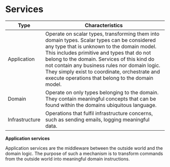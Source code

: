 # Services

| Type           | Characteristics |
| -------------- | --------------- |
| Application    | Operate on scalar types, transforming them into domain types. Scalar types can be considered any type that is unknown to the domain model. This includes primitive and types that do not belong to the domain. Services of this kind do not contain any business rules nor domain logic. They simply exist to coordinate, orchestrate and execute operations that belong to the domain model. |
| Domain         | Operate on only types belonging to the domain. They contain meaningful concepts that can be found within the domains ubiquitous language. |
| Infrastructure | Operations that fulfil infrastructure concerns, such as sending emails, logging meaningful data. |

__Application services__

Application services are the middleware between the outside world and the domain logic. The purpose of such a mechanism is to transform commands from the outside world into meaningful domain instructions.


